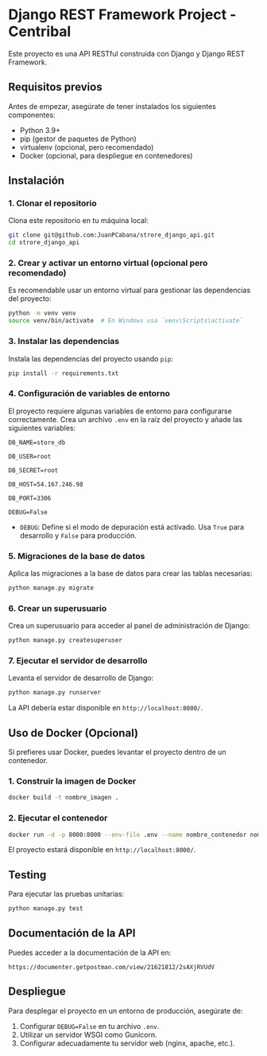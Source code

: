 # Django REST Framework Project - Centribal

Este proyecto es una API RESTful construida con Django y Django REST Framework.

## Requisitos previos

Antes de empezar, asegúrate de tener instalados los siguientes componentes:

- Python 3.9+
- pip (gestor de paquetes de Python)
- virtualenv (opcional, pero recomendado)
- Docker (opcional, para despliegue en contenedores)

## Instalación

### 1. Clonar el repositorio

Clona este repositorio en tu máquina local:

```bash
git clone git@github.com:JuanPCabana/strore_django_api.git
cd strore_django_api
```

### 2. Crear y activar un entorno virtual (opcional pero recomendado)

Es recomendable usar un entorno virtual para gestionar las dependencias del proyecto:

```bash
python -m venv venv
source venv/bin/activate  # En Windows usa `venv\Scripts\activate`
```

### 3. Instalar las dependencias

Instala las dependencias del proyecto usando `pip`:

```bash
pip install -r requirements.txt
```

### 4. Configuración de variables de entorno

El proyecto requiere algunas variables de entorno para configurarse correctamente. Crea un archivo `.env` en la raíz del proyecto y añade las siguientes variables:

```env
DB_NAME=store_db

DB_USER=root

DB_SECRET=root

DB_HOST=54.167.246.98

DB_PORT=3306

DEBUG=False
```

- `DEBUG`: Define si el modo de depuración está activado. Usa `True` para desarrollo y `False` para producción.


### 5. Migraciones de la base de datos

Aplica las migraciones a la base de datos para crear las tablas necesarias:

```bash
python manage.py migrate
```

### 6. Crear un superusuario

Crea un superusuario para acceder al panel de administración de Django:

```bash
python manage.py createsuperuser
```

### 7. Ejecutar el servidor de desarrollo

Levanta el servidor de desarrollo de Django:

```bash
python manage.py runserver
```

La API debería estar disponible en `http://localhost:8000/`.

## Uso de Docker (Opcional)

Si prefieres usar Docker, puedes levantar el proyecto dentro de un contenedor.

### 1. Construir la imagen de Docker

```bash
docker build -t nombre_imagen .
```

### 2. Ejecutar el contenedor

```bash
docker run -d -p 8000:8000 --env-file .env --name nombre_contenedor nombre_imagen
```

El proyecto estará disponible en `http://localhost:8000/`.

## Testing

Para ejecutar las pruebas unitarias:

```bash
python manage.py test
```

## Documentación de la API

Puedes acceder a la documentación de la API en:

```
https://documenter.getpostman.com/view/21621812/2sAXjRVUdV
```

## Despliegue

Para desplegar el proyecto en un entorno de producción, asegúrate de:

1. Configurar `DEBUG=False` en tu archivo `.env`.
2. Utilizar un servidor WSGI como Gunicorn.
3. Configurar adecuadamente tu servidor web (nginx, apache, etc.).
